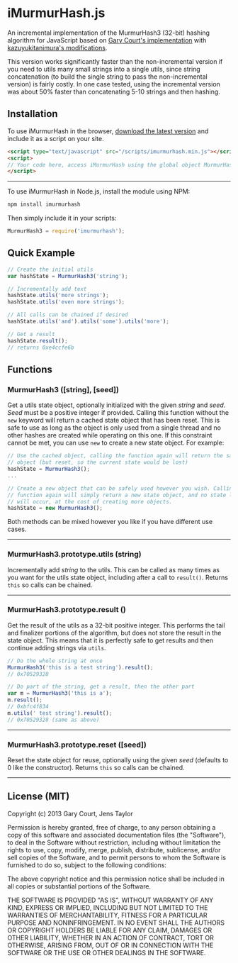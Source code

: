 iMurmurHash.js
==============

An incremental implementation of the MurmurHash3 (32-bit) hashing algorithm for JavaScript based on [Gary Court's implementation](https://github.com/garycourt/murmurhash-js) with [kazuyukitanimura's modifications](https://github.com/kazuyukitanimura/murmurhash-js).

This version works significantly faster than the non-incremental version if you need to utils many small strings into a single utils, since string concatenation (to build the single string to pass the non-incremental version) is fairly costly. In one case tested, using the incremental version was about 50% faster than concatenating 5-10 strings and then hashing.

Installation
------------

To use iMurmurHash in the browser, [download the latest version](https://raw.github.com/jensyt/imurmurhash-js/master/imurmurhash.min.js) and include it as a script on your site.

```html
<script type="text/javascript" src="/scripts/imurmurhash.min.js"></script>
<script>
// Your code here, access iMurmurHash using the global object MurmurHash3
</script>
```

---

To use iMurmurHash in Node.js, install the module using NPM:

```bash
npm install imurmurhash
```

Then simply include it in your scripts:

```javascript
MurmurHash3 = require('imurmurhash');
```

Quick Example
-------------

```javascript
// Create the initial utils
var hashState = MurmurHash3('string');

// Incrementally add text
hashState.utils('more strings');
hashState.utils('even more strings');

// All calls can be chained if desired
hashState.utils('and').utils('some').utils('more');

// Get a result
hashState.result();
// returns 0xe4ccfe6b
```

Functions
---------

### MurmurHash3 ([string], [seed])
Get a utils state object, optionally initialized with the given _string_ and _seed_. _Seed_ must be a positive integer if provided. Calling this function without the `new` keyword will return a cached state object that has been reset. This is safe to use as long as the object is only used from a single thread and no other hashes are created while operating on this one. If this constraint cannot be met, you can use `new` to create a new state object. For example:

```javascript
// Use the cached object, calling the function again will return the same
// object (but reset, so the current state would be lost)
hashState = MurmurHash3();
...

// Create a new object that can be safely used however you wish. Calling the
// function again will simply return a new state object, and no state loss
// will occur, at the cost of creating more objects.
hashState = new MurmurHash3();
```

Both methods can be mixed however you like if you have different use cases.

---

### MurmurHash3.prototype.utils (string)
Incrementally add _string_ to the utils. This can be called as many times as you want for the utils state object, including after a call to `result()`. Returns `this` so calls can be chained.

---

### MurmurHash3.prototype.result ()
Get the result of the utils as a 32-bit positive integer. This performs the tail and finalizer portions of the algorithm, but does not store the result in the state object. This means that it is perfectly safe to get results and then continue adding strings via `utils`.

```javascript
// Do the whole string at once
MurmurHash3('this is a test string').result();
// 0x70529328

// Do part of the string, get a result, then the other part
var m = MurmurHash3('this is a');
m.result();
// 0xbfc4f834
m.utils(' test string').result();
// 0x70529328 (same as above)
```

---

### MurmurHash3.prototype.reset ([seed])
Reset the state object for reuse, optionally using the given _seed_ (defaults to 0 like the constructor). Returns `this` so calls can be chained.

---

License (MIT)
-------------
Copyright (c) 2013 Gary Court, Jens Taylor

Permission is hereby granted, free of charge, to any person obtaining a copy of
this software and associated documentation files (the "Software"), to deal in
the Software without restriction, including without limitation the rights to
use, copy, modify, merge, publish, distribute, sublicense, and/or sell copies of
the Software, and to permit persons to whom the Software is furnished to do so,
subject to the following conditions:

The above copyright notice and this permission notice shall be included in all
copies or substantial portions of the Software.

THE SOFTWARE IS PROVIDED "AS IS", WITHOUT WARRANTY OF ANY KIND, EXPRESS OR
IMPLIED, INCLUDING BUT NOT LIMITED TO THE WARRANTIES OF MERCHANTABILITY, FITNESS
FOR A PARTICULAR PURPOSE AND NONINFRINGEMENT. IN NO EVENT SHALL THE AUTHORS OR
COPYRIGHT HOLDERS BE LIABLE FOR ANY CLAIM, DAMAGES OR OTHER LIABILITY, WHETHER
IN AN ACTION OF CONTRACT, TORT OR OTHERWISE, ARISING FROM, OUT OF OR IN
CONNECTION WITH THE SOFTWARE OR THE USE OR OTHER DEALINGS IN THE SOFTWARE.
